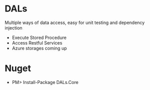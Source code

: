 # DALs
Multiple ways of data access, easy for unit testing and dependency injection

* Execute Stored Procedure
* Access Restful Services
* Azure storages coming up

# Nuget

* PM> Install-Package DALs.Core